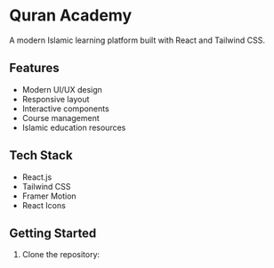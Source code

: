 # Quran Academy

A modern Islamic learning platform built with React and Tailwind CSS.

## Features

- Modern UI/UX design
- Responsive layout
- Interactive components
- Course management
- Islamic education resources

## Tech Stack

- React.js
- Tailwind CSS
- Framer Motion
- React Icons

## Getting Started

1. Clone the repository: